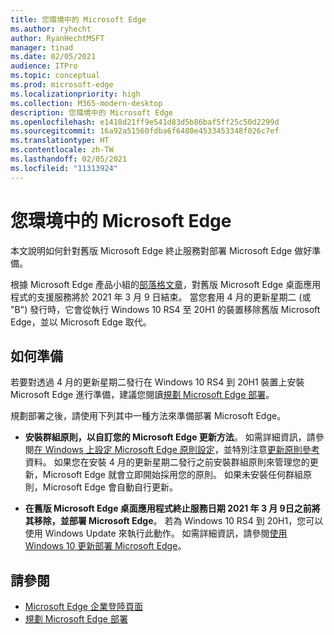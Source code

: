 ```yaml
---
title: 您環境中的 Microsoft Edge
ms.author: ryhecht
author: RyanHechtMSFT
manager: tinad
ms.date: 02/05/2021
audience: ITPro
ms.topic: conceptual
ms.prod: microsoft-edge
ms.localizationpriority: high
ms.collection: M365-modern-desktop
description: 您環境中的 Microsoft Edge
ms.openlocfilehash: e1418d21ff9e541d83d5b86baf5ff25c50d2299d
ms.sourcegitcommit: 16a92a51560fdba6f6480e4533453348f026c7ef
ms.translationtype: HT
ms.contentlocale: zh-TW
ms.lasthandoff: 02/05/2021
ms.locfileid: "11313924"
---
```

# 您環境中的 Microsoft Edge

本文說明如何針對舊版 Microsoft Edge 終止服務對部署 Microsoft Edge 做好準備。

根據 Microsoft Edge 產品小組的[部落格文章](https://aka.ms/EdgeLegacyEOS)，對舊版 Microsoft Edge 桌面應用程式的支援服務將於 2021 年 3 月 9 日結束。 當您套用 4 月的更新星期二 (或 "B") 發行時，它會從執行 Windows 10 RS4 至 20H1 的裝置移除舊版 Microsoft Edge，並以 Microsoft Edge 取代。

##  <a name="how-to-prepare"></a>如何準備

若要對透過 4 月的更新星期二發行在 Windows 10 RS4 到 20H1 裝置上安裝 Microsoft Edge 進行準備，建議您閱讀[規劃 Microsoft Edge 部署](deploy-edge-plan-deployment.md)。

規劃部署之後，請使用下列其中一種方法來準備部署 Microsoft Edge。

- **安裝群組原則，以自訂您的 Microsoft Edge 更新方法**。 如需詳細資訊，請參閱[在 Windows 上設定 Microsoft Edge 原則設定](configure-microsoft-edge.md)，並特別注意[更新原則參考](microsoft-edge-update-policies.md)資料。 如果您在安裝 4 月的更新星期二發行之前安裝群組原則來管理您的更新，Microsoft Edge 就會立即開始採用您的原則。 如果未安裝任何群組原則，Microsoft Edge 會自動自行更新。

- **在舊版 Microsoft Edge 桌面應用程式終止服務日期 2021 年 3 月 9日之前將其移除，並部署 Microsoft Edge**。 若為 Windows 10 RS4 到 20H1，您可以使用 Windows Update 來執行此動作。 如需詳細資訊，請參閱[使用 Windows 10 更新部署 Microsoft Edge](deploy-edge-with-windows-10-updates.md)。

##  <a name="see-also"></a>請參閱

- [Microsoft Edge 企業登陸頁面](https://aka.ms/EdgeEnterprise)
- [規劃 Microsoft Edge 部署](deploy-edge-plan-deployment.md)